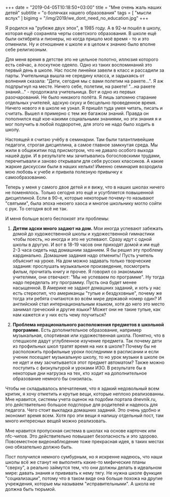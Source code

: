 +++
date = "2019-04-05T10:18:50+03:00"
title = "Мне очень жаль наших детей"
subtitle = "о болячках нашего образования"
tags = [ "мысли вслух" ]
bigimg = "/img/2019/we_dont_need_no_education.jpg"
+++

Я родился на "рубеже двух эпох", в 1985 году. А в 92-м пошёл в школу, которая ещё сохраняла черты советского образования. В школе ещё были октябрята и пионеры, но когда пришло моё время - то и это отменили. Ну и отношение к школе и в целом к знанию было вполне себе религиозным.

Для меня время в детстве это не цельное полотно, иллюзия которого есть сейчас, а лоскутное одеяло. Одно из таких воспоминаний это первый день в школе. Нас после линейки завели в класс и рассадили за парты. Учительница вышла не середину класса, и задыхаясь от волнения сказала: "Дети, сегодня мы с вами полетим на ракете...". Я аж подпрыгнул на месте. Ничего себе, полетим, на ракете! "...на ракете знаний..." - продолжала учительница. Вот и одно из первых разочарований. Не было никакого полёта. Я лишь запомню старание отдельных учителей, адскую скуку и бесцельно проведенное время. Ничего нового я в школе не узнал. Я пришёл туда умея читать, писать и считать. Вышел я примерно с тем же багажом знаний. Правда он пополнился ещё кое-какими социальными знаниями, но эти знания я и мог получить в любой подворотне, для этого не надо было ходить в школу.

Настоящей я считаю учёбу в семинарии. Там были талантливейшие педагоги, строгая дисциплина, а самое главное замкнутая среда. Мы жили в общежитии под присмотром, что не давало особого выхода нашей дури. И в результате мы зачитывались богословскими трудами, перечитывали и заново открывали для себя русских классиков. А какие жаркие дискуссии были в наших кельях! Именно семинария возродила мою любовь к учебе и привила полезную привычку к самообразованию.

Теперь у меня у самого двое детей и я вижу, что в наших школах ничего не поменялось. Только сегодня это ещё и усугбляется повышенной дисциплиной. Если в 90-е, которые некоторые почему-то называют "святыми", была эпоха некоего хаоса и многое школьнику могло сойти с рук. То сегодня всё не так.

И меня больше всего беспокоят эти проблемы:

1. **Детям адски много задают на дом.** Мои иногда успевают забежать домой до художественной школы и художественной гимнастики чтобы поесть, но иногда и это не успевают. Сразу идут с одной школы в другую. И вот в 18-19 часов они приходят домой и им ещё 2-3 часа сидеть над домашним заданием. Я бы решил эту проблему кардинально. Домашние задания надо отменить! Пусть учитель объяснит на уроке. На дом можно задавать только творческие задания: прослушать музыкальное произведение, посмотреть фильм, прочитать книгу и прочее. Я говорил со знакомыми учителями, они отвечают: "Мы не успеваем по программе". Ну тогда надо переделать эту программу. Пусть она будет менее насыщенной. В Америке не задают домашних заданий, и хоть у нас есть стереотип, что американцы "тупые и бездуховные", почему же тогда эти ребята считаются во всём мире державой номер один? И английский стал интернациональным языком, хотя до него это место занимал греческий и другие языки? Может они не такие тупые, как нам кажется и у них есть чему поучиться?

2. **Проблема нерационального расположения предметов в школьной программе.** Есть дополнительное образование, например музыкальная, спортивная или художественная школа. Понятно, что в спецшколе дадут углубленное изучение предмета. Так почему дети из профильных школ тратят время на них в школе? Почему бы не расположить профильные уроки последними в расписании и если ученик посещает музыкальную школу, то но урок музыки в школе он не идет и ему засчитывается этот предмет автоматом? Также можно поступить с физкультурой и уроками ИЗО. В результате бы в некоторые дни нагрузка на тех, кто ходит на дополнительное образование немного бы снизилась. 

Чтобы не складывалось впечатления, что я эдакий недовольный всем критик, я хочу отметить и крутые вещи, которые неплохо реализованны. Мне нравится, системы учета оценок на подобии портала dnevnik.ru, это действительно большое подспорье для родителей и надеюсь для педагога. Чего стоит выкладка домашних заданий. Это очень удобно и экономит время всем. Хотя про эти вещи я напишу отдельный пост, там много интересных вещей можно реализовать.

Мне нравится пропускная система в школах на основе карточек или nfc-чипов. Это действительно повышает безопасность и это здорово. Повсеместное видеонаблюдение тоже прекрасная идея, в таких местах оно обязательно должно быть.

Пост получился немного сумбурным, но я искренне надеюсь, что наши школы всё же станут не выполнять какие-то мифические планы "сверху", а реально займутся тем, что они должны делать в идеальном мире: давать знания и прививать к нему  тягу. Не нужна школе функция "социализации", потому что в таком виде она больше похожа на другие учреждения, которые мы называем "исправительными". А школа не должна быть тюрьмой.
